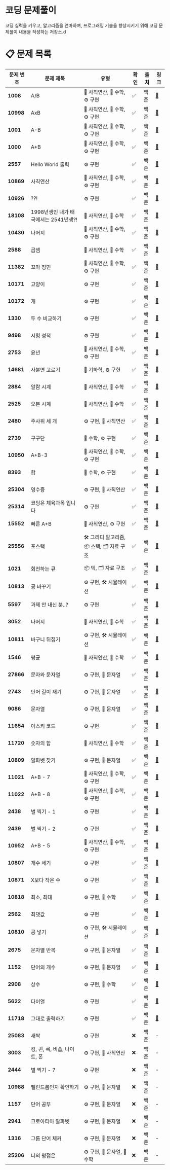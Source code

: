 # 코딩 문제풀이

코딩 실력을 키우고, 알고리즘을 연마하며, 프로그래밍 기술을 향상시키기 위해 코딩 문제풀이 내용을 작성하는 저장소.d



# 📋 문제 목록

| **문제 번호** | **문제 제목**                     | **유형**                             | **확인**    | **출처** | **링크**                             |
|---------------|-----------------------------------|--------------------------------------|-------------|----------|--------------------------------------|
| **1008**      | A/B                               | 🔢 사칙연산, 🧩 수학, ⚙️ 구현        | ✅         | 백준     | [🔗](https://muji-dev.tistory.com/7)  |
| **10998**     | AxB                               | 🔢 사칙연산, 🧩 수학, ⚙️ 구현        | ✅         | 백준     | [🔗](https://muji-dev.tistory.com/6)  |
| **1001**      | A-B                               | 🔢 사칙연산, 🧩 수학, ⚙️ 구현        | ✅         | 백준     | [🔗](https://muji-dev.tistory.com/5)  |
| **1000**      | A+B                               | 🔢 사칙연산, 🧩 수학, ⚙️ 구현        | ✅         | 백준     | [🔗](https://muji-dev.tistory.com/4)  |
| **2557**      | Hello World 출력                  | ⚙️ 구현                             | ✅         | 백준     | [🔗](https://muji-dev.tistory.com/2)  |
| **10869**     | 사칙연산                          | 🔢 사칙연산, 🧩 수학, ⚙️ 구현        | ✅         | 백준     | [🔗](https://muji-dev.tistory.com/8)  |
| **10926**     | ??!                               | ⚙️ 구현                             | ✅         | 백준     | [🔗](https://muji-dev.tistory.com/9)  |
| **18108**     | 1998년생인 내가 태국에서는 2541년생?! | 🔢 사칙연산, 🧩 수학                 | ✅         | 백준     | [🔗](https://muji-dev.tistory.com/10) |
| **10430**     | 나머지                            | 🔢 사칙연산, 🧩 수학, ⚙️ 구현        | ✅         | 백준     | [🔗](https://muji-dev.tistory.com/11) |
| **2588**      | 곱셈                              | 🔢 사칙연산, 🧩 수학                 | ✅         | 백준     | [🔗](https://muji-dev.tistory.com/12) |
| **11382**     | 꼬마 정민                         | 🔢 사칙연산, 🧩 수학, ⚙️ 구현        | ✅         | 백준     | [🔗](https://muji-dev.tistory.com/13) |
| **10171**     | 고양이                            | ⚙️ 구현                             | ✅         | 백준     | [🔗](https://muji-dev.tistory.com/14) |
| **10172**     | 개                                | ⚙️ 구현                             | ✅         | 백준     | [🔗](https://muji-dev.tistory.com/15) |
| **1330**      | 두 수 비교하기                     | ⚙️ 구현                             | ✅         | 백준     | [🔗](https://muji-dev.tistory.com/17) |
| **9498**      | 시험 성적                         | ⚙️ 구현                             | ✅         | 백준     | [🔗](https://muji-dev.tistory.com/18) |
| **2753**      | 윤년                              | 🔢 사칙연산, 🧩 수학, ⚙️ 구현        | ✅         | 백준     | [🔗](https://muji-dev.tistory.com/19) |
| **14681**     | 사분면 고르기                     | 🧭 기하학, ⚙️ 구현                   | ✅         | 백준     | [🔗](https://muji-dev.tistory.com/20) |
| **2884**      | 알람 시계                         | 🔢 사칙연산, 🧩 수학                 | ✅         | 백준     | [🔗](https://muji-dev.tistory.com/21) |
| **2525**      | 오븐 시계                         | 🔢 사칙연산, 🧩 수학                 | ✅         | 백준     | [🔗](https://muji-dev.tistory.com/22) |
| **2480**      | 주사위 세 개                      | ⚙️ 구현, 🔢 사칙연산                 | ✅         | 백준     | [🔗](https://muji-dev.tistory.com/23) |
| **2739**      | 구구단                            | 🧩 수학, ⚙️ 구현                     | ✅         | 백준     | [🔗](https://muji-dev.tistory.com/24) |
| **10950**     | A+B-3                             | 🔢 사칙연산, 🧩 수학, ⚙️ 구현        | ✅         | 백준     | [🔗](https://muji-dev.tistory.com/25) |
| **8393**      | 합                                | 🧩 수학, ⚙️ 구현                     | ✅         | 백준     | [🔗](https://muji-dev.tistory.com/26) |
| **25304**     | 영수증                            | ⚙️ 구현, 🔢 사칙연산                 | ✅         | 백준     | [🔗](https://muji-dev.tistory.com/28) |
| **25314**     | 코딩은 체육과목 입니다             | ⚙️ 구현                             | ✅         | 백준     | [🔗](https://muji-dev.tistory.com/29) |
| **15552**     | 빠른 A+B                          | 🔢 사칙연산, ⚙️ 구현                 | ✅         | 백준     | [🔗](https://muji-dev.tistory.com/30) |
| **25556**     | 포스택                            | 🛠️ 그리디 알고리즘, 📦 스택, 🗂 자료 구조 | ✅         | 백준     | [🔗](https://muji-dev.tistory.com/38) |
| **1021**      | 회전하는 큐                        | 📦 덱, 🗂 자료 구조                   | ✅         | 백준     | [🔗](https://muji-dev.tistory.com/41) |
| **10813**     | 공 바꾸기                          | ⚙️ 구현, 🛠️ 시뮬레이션               | ✅         | 백준     | [🔗](https://muji-dev.tistory.com/43) |
| **5597**      | 과제 안 내신 분..?                 | ⚙️ 구현                             | ✅         | 백준     | [🔗](https://muji-dev.tistory.com/44) |
| **3052**      | 나머지                            | 🔢 사칙연산, 🧩 수학                 | ✅         | 백준     | [🔗](https://muji-dev.tistory.com/45) |
| **10811**     | 바구니 뒤집기                      | ⚙️ 구현, 🛠️ 시뮬레이션               | ✅         | 백준     | [🔗](https://muji-dev.tistory.com/46) |
| **1546**      | 평균                              | 🔢 사칙연산, 🧩 수학                 | ✅         | 백준     | [🔗](https://muji-dev.tistory.com/47) |
| **27866**     | 문자와 문자열                      | ⚙️ 구현, 📝 문자열                    | ✅         | 백준     | [🔗](https://muji-dev.tistory.com/48) |
| **2743**      | 단어 길이 재기                     | ⚙️ 구현, 📝 문자열                    | ✅         | 백준     | [🔗](https://muji-dev.tistory.com/49) |
| **9086**      | 문자열                            | ⚙️ 구현, 📝 문자열                    | ✅         | 백준     | [🔗](https://muji-dev.tistory.com/50) |
| **11654**     | 아스키 코드                        | ⚙️ 구현                             | ✅         | 백준     | [🔗](https://muji-dev.tistory.com/51) |
| **11720**     | 숫자의 합                          | 🔢 사칙연산, 🧩 수학                 | ✅         | 백준     | [🔗](https://muji-dev.tistory.com/52) |
| **10809**     | 알파벳 찾기                        | ⚙️ 구현, 📝 문자열                    | ✅         | 백준     | [🔗](https://muji-dev.tistory.com/53) |
| **11021**     | A+B - 7                            | 🔢 사칙연산, 🧩 수학, ⚙️ 구현        | ✅         | 백준     | [🔗](https://muji-dev.tistory.com/54) |
| **11022**     | A+B - 8                            | 🔢 사칙연산, 🧩 수학, ⚙️ 구현        | ✅         | 백준     | [🔗](https://muji-dev.tistory.com/55) |
| **2438**      | 별 찍기 - 1                        | ⚙️ 구현                             | ✅         | 백준     | [🔗](https://muji-dev.tistory.com/56) |
| **2439**      | 별 찍기 - 2                        | ⚙️ 구현                             | ✅         | 백준     | [🔗](https://muji-dev.tistory.com/57) |
| **10952**     | A+B - 5                            | 🔢 사칙연산, 🧩 수학, ⚙️ 구현        | ✅         | 백준     | [🔗](https://muji-dev.tistory.com/58) |
| **10807**     | 개수 세기                          | ⚙️ 구현                             | ✅         | 백준     | [🔗](https://muji-dev.tistory.com/59) |
| **10871**     | X보다 작은 수                      | ⚙️ 구현                             | ✅         | 백준     | [🔗](https://muji-dev.tistory.com/60) |
| **10818**     | 최소, 최대                         | ⚙️ 구현, 🧩 수학                     | ✅         | 백준     | [🔗](https://muji-dev.tistory.com/61) |
| **2562**      | 최댓값                            | ⚙️ 구현                             | ✅         | 백준     | [🔗](https://muji-dev.tistory.com/62) |
| **10810**     | 공 넣기                            | ⚙️ 구현, 🛠️ 시뮬레이션               | ✅         | 백준     | [🔗](https://muji-dev.tistory.com/63) |
| **2675**      | 문자열 반복                        | ⚙️ 구현, 📝 문자열                    | ✅         | 백준     | [🔗](https://muji-dev.tistory.com/64) |
| **1152**      | 단어의 개수                        | ⚙️ 구현, 📝 문자열                    | ✅         | 백준     | [🔗](https://muji-dev.tistory.com/65) |
| **2908**      | 상수                              | ⚙️ 구현, 🧩 수학                     | ✅         | 백준     | [🔗](https://muji-dev.tistory.com/66) |
| **5622**      | 다이얼                            | ⚙️ 구현                             | ✅         | 백준     | [🔗](https://muji-dev.tistory.com/67) |
| **11718**     | 그대로 출력하기                    | ⚙️ 구현                             | ✅         | 백준     | [🔗](https://muji-dev.tistory.com/68) |
| **25083**     | 새싹                              | ⚙️ 구현                             | ❌          | 백준     | -                                   |
| **3003**      | 킹, 퀸, 룩, 비숍, 나이트, 폰        | ⚙️ 구현, 🔢 사칙연산                 | ❌          | 백준     | -                                   |
| **2444**      | 별 찍기 - 7                        | ⚙️ 구현                             | ❌          | 백준     | -                                   |
| **10988**     | 팰린드롬인지 확인하기              | ⚙️ 구현, 📝 문자열                    | ❌          | 백준     | -                                   |
| **1157**      | 단어 공부                          | ⚙️ 구현, 📝 문자열                    | ❌          | 백준     | -                                   |
| **2941**      | 크로아티아 알파벳                  | ⚙️ 구현, 📝 문자열                    | ❌          | 백준     | -                                   |
| **1316**      | 그룹 단어 체커                     | ⚙️ 구현, 📝 문자열                    | ❌          | 백준     | -                                   |
| **25206**     | 너의 평점은                        | ⚙️ 구현, 📝 문자열, 🧩 수학           | ❌          | 백준     | -                                   |

